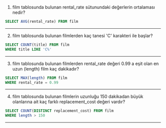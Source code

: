 1. film tablosunda bulunan rental_rate sütunundaki değerlerin ortalaması nedir?
```sql
SELECT AVG(rental_rate) FROM film
```
---
2. film tablosunda bulunan filmlerden kaç tanesi 'C' karakteri ile başlar?
```sql
SELECT COUNT(title) FROM film
WHERE title LIKE 'C%'
```
---
3. film tablosunda bulunan filmlerden rental_rate değeri 0.99 a eşit olan en uzun (length) film kaç dakikadır?
```sql
SELECT MAX(length) FROM film
WHERE rental_rate = 0.99
```
---
4. film tablosunda bulunan filmlerin uzunluğu 150 dakikadan büyük olanlarına ait kaç farklı replacement_cost değeri vardır?
```sql
SELECT COUNT(DISTINCT replacement_cost) FROM film
WHERE length > 150
```
---
